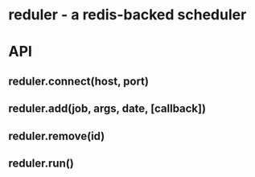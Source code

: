 # reduler - a redis-backed scheduler
# API
## reduler.connect(host, port)
## reduler.add(job, args, date, [callback])
## reduler.remove(id)
## reduler.run()
